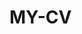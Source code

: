  # MY-CV  
 
       
        
           
              
        
       
      
      
     
    
  
    

